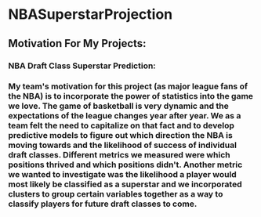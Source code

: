 # NBASuperstarProjection

## Motivation For My Projects:

### NBA Draft Class Superstar Prediction:
### My team's motivation for this project (as major league fans of the NBA) is to incorporate the power of statistics into the game we love. The game of basketball is very dynamic and the expectations of the league changes year after year. We as a team felt the need to capitalize on that fact and to develop predictive models to figure out which direction the NBA is moving towards and the likelihood of success of individual draft classes. Different metrics we measured were which positions thrived and which positions didn't. Another metric we wanted to investigate was the likelihood a player would most likely be classified as a superstar and we incorporated clusters to group certain variables together as a way to classify players for future draft classes to come.
